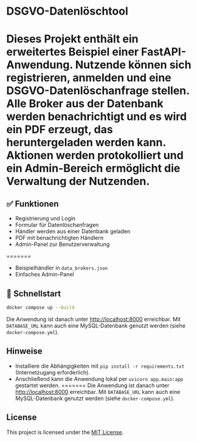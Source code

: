 # DSGVO-Datenlöschtool

Dieses Projekt enthält ein erweitertes Beispiel einer FastAPI-Anwendung. Nutzende können sich registrieren, anmelden und eine DSGVO-Datenlöschanfrage stellen. Alle Broker aus der Datenbank werden benachrichtigt und es wird ein PDF erzeugt, das heruntergeladen werden kann. Aktionen werden protokolliert und ein Admin-Bereich ermöglicht die Verwaltung der Nutzenden.
=======


## ✅ Funktionen
- Registrierung und Login
- Formular für Datenlöschanfragen
- Händler werden aus einer Datenbank geladen
- PDF mit benachrichtigten Händlern
- Admin-Panel zur Benutzerverwaltung

=======

- Beispielhändler in `data_brokers.json`
- Einfaches Admin-Panel


## 🚀 Schnellstart
```bash
docker compose up --build
```
Die Anwendung ist danach unter [http://localhost:8000](http://localhost:8000) erreichbar. Mit `DATABASE_URL` kann auch eine MySQL-Datenbank genutzt werden (siehe `docker-compose.yml`).


## Hinweise
- Installiere die Abhängigkeiten mit `pip install -r requirements.txt` (Internetzugang erforderlich).
- Anschließend kann die Anwendung lokal per `uvicorn app.main:app` gestartet werden.
=======
Die Anwendung ist danach unter [http://localhost:8000](http://localhost:8000) erreichbar. Mit `DATABASE_URL` kann auch eine MySQL-Datenbank genutzt werden (siehe `docker-compose.yml`).

## License

This project is licensed under the [MIT License](LICENSE).

